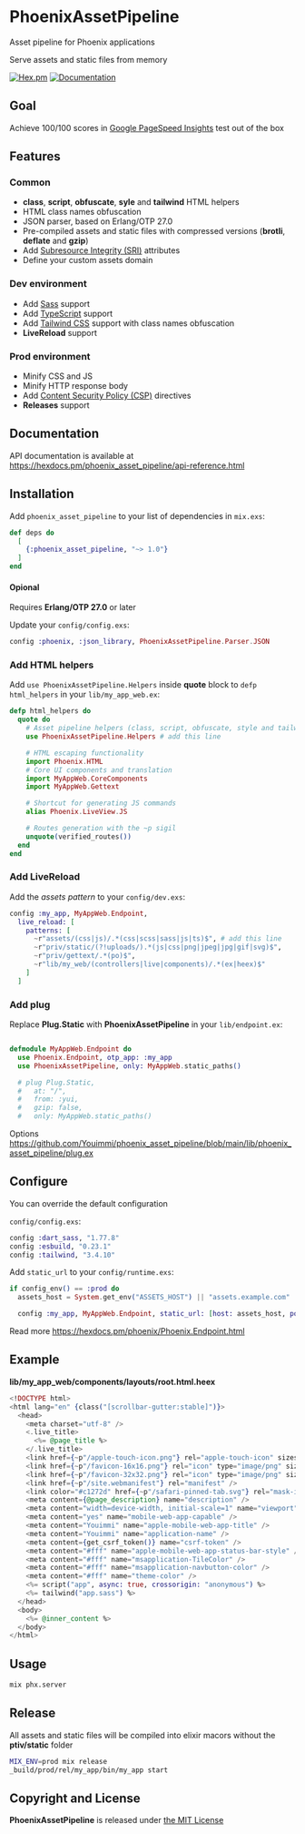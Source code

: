 # PhoenixAssetPipeline

Asset pipeline for Phoenix applications

Serve assets and static files from memory

[![Hex.pm](https://img.shields.io/hexpm/v/phoenix_asset_pipeline.svg)](https://hex.pm/packages/phoenix_asset_pipeline) [![Documentation](https://img.shields.io/badge/documentation-gray)](https://hexdocs.pm/phoenix_asset_pipeline/api-reference.html)

## Goal

Achieve 100/100 scores in [Google PageSpeed ​​Insights](https://pagespeed.web.dev) test out of the box

## Features

### Common

- **class**, **script**, **obfuscate**, **syle** and **tailwind** HTML helpers
- HTML class names obfuscation
- JSON parser, based on Erlang/OTP 27.0
- Pre-compiled assets and static files with compressed versions (**brotli**, **deflate** and **gzip**)
- Add [Subresource Integrity (SRI)](https://developer.mozilla.org/en-US/docs/Web/Security/Subresource_Integrity) attributes
- Define your custom assets domain

### Dev environment

- Add [Sass](https://sass-lang.com) support
- Add [TypeScript](https://www.typescriptlang.org) support
- Add [Tailwind CSS](https://tailwindcss.com) support with class names obfuscation
- **LiveReload** support

### Prod environment

- Minify CSS and JS
- Minify HTTP response body
- Add [Content Security Policy (CSP)](https://developer.mozilla.org/en-US/docs/Web/HTTP/CSP) directives
- **Releases** support

## Documentation

API documentation is available at https://hexdocs.pm/phoenix_asset_pipeline/api-reference.html

## Installation

Add `phoenix_asset_pipeline` to your list of dependencies in `mix.exs`:

```elixir
def deps do
  [
    {:phoenix_asset_pipeline, "~> 1.0"}
  ]
end
```

#### Opional

Requires **Erlang/OTP 27.0** or later

Update your `config/config.exs`:

```elixir
config :phoenix, :json_library, PhoenixAssetPipeline.Parser.JSON
```

### Add HTML helpers

Add `use PhoenixAssetPipeline.Helpers` inside **quote** block to `defp html_helpers` in your `lib/my_app_web.ex`:

```elixir
defp html_helpers do
  quote do
    # Asset pipeline helpers (class, script, obfuscate, style and tailwind)
    use PhoenixAssetPipeline.Helpers # add this line

    # HTML escaping functionality
    import Phoenix.HTML
    # Core UI components and translation
    import MyAppWeb.CoreComponents
    import MyAppWeb.Gettext

    # Shortcut for generating JS commands
    alias Phoenix.LiveView.JS

    # Routes generation with the ~p sigil
    unquote(verified_routes())
  end
end
```

### Add LiveReload

Add the *assets pattern* to your `config/dev.exs`:

```elixir
config :my_app, MyAppWeb.Endpoint,
  live_reload: [
    patterns: [
      ~r"assets/(css|js)/.*(css|scss|sass|js|ts)$", # add this line
      ~r"priv/static/(?!uploads/).*(js|css|png|jpeg|jpg|gif|svg)$",
      ~r"priv/gettext/.*(po)$",
      ~r"lib/my_web/(controllers|live|components)/.*(ex|heex)$"
    ]
  ]
```

### Add plug

Replace **Plug.Static** with **PhoenixAssetPipeline** in your `lib/endpoint.ex`:

```elixir

defmodule MyAppWeb.Endpoint do
  use Phoenix.Endpoint, otp_app: :my_app
  use PhoenixAssetPipeline, only: MyAppWeb.static_paths()

  # plug Plug.Static,
  #   at: "/",
  #   from: :yui,
  #   gzip: false,
  #   only: MyAppWeb.static_paths()
```

Options https://github.com/Youimmi/phoenix_asset_pipeline/blob/main/lib/phoenix_asset_pipeline/plug.ex

## Configure

You can override the default configuration

`config/config.exs`:

```elixir
config :dart_sass, "1.77.8"
config :esbuild, "0.23.1"
config :tailwind, "3.4.10"
```

Add `static_url` to your `config/runtime.exs`:

```elixir
if config_env() == :prod do
  assets_host = System.get_env("ASSETS_HOST") || "assets.example.com"

  config :my_app, MyAppWeb.Endpoint, static_url: [host: assets_host, port: 443, scheme: "https"]
```

Read more https://hexdocs.pm/phoenix/Phoenix.Endpoint.html

## Example

**lib/my_app_web/components/layouts/root.html.heex**
```elixir
<!DOCTYPE html>
<html lang="en" {class("[scrollbar-gutter:stable]")}>
  <head>
    <meta charset="utf-8" />
    <.live_title>
      <%= @page_title %>
    </.live_title>
    <link href={~p"/apple-touch-icon.png"} rel="apple-touch-icon" sizes="180x180" />
    <link href={~p"/favicon-16x16.png"} rel="icon" type="image/png" sizes="16x16" />
    <link href={~p"/favicon-32x32.png"} rel="icon" type="image/png" sizes="32x32" />
    <link href={~p"/site.webmanifest"} rel="manifest" />
    <link color="#c1272d" href={~p"/safari-pinned-tab.svg"} rel="mask-icon" />
    <meta content={@page_description} name="description" />
    <meta content="width=device-width, initial-scale=1" name="viewport" />
    <meta content="yes" name="mobile-web-app-capable" />
    <meta content="Youimmi" name="apple-mobile-web-app-title" />
    <meta content="Youimmi" name="application-name" />
    <meta content={get_csrf_token()} name="csrf-token" />
    <meta content="#fff" name="apple-mobile-web-app-status-bar-style" />
    <meta content="#fff" name="msapplication-TileColor" />
    <meta content="#fff" name="msapplication-navbutton-color" />
    <meta content="#fff" name="theme-color" />
    <%= script("app", async: true, crossorigin: "anonymous") %>
    <%= tailwind("app.sass") %>
  </head>
  <body>
    <%= @inner_content %>
  </body>
</html>
```

## Usage

```sh
mix phx.server
```

## Release

All assets and static files will be compiled into elixir macors without the **ptiv/static** folder

```sh
MIX_ENV=prod mix release
_build/prod/rel/my_app/bin/my_app start
```

## Copyright and License

**PhoenixAssetPipeline** is released under [the MIT License](./LICENSE)
